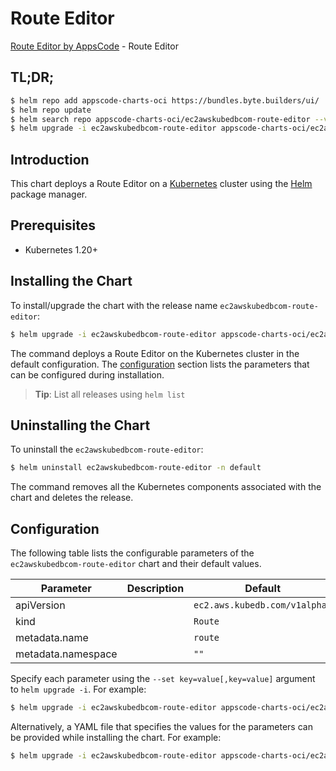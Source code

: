 # Route Editor

[Route Editor by AppsCode](https://appscode.com) - Route Editor

## TL;DR;

```bash
$ helm repo add appscode-charts-oci https://bundles.byte.builders/ui/
$ helm repo update
$ helm search repo appscode-charts-oci/ec2awskubedbcom-route-editor --version=v0.5.0
$ helm upgrade -i ec2awskubedbcom-route-editor appscode-charts-oci/ec2awskubedbcom-route-editor -n default --create-namespace --version=v0.5.0
```

## Introduction

This chart deploys a Route Editor on a [Kubernetes](http://kubernetes.io) cluster using the [Helm](https://helm.sh) package manager.

## Prerequisites

- Kubernetes 1.20+

## Installing the Chart

To install/upgrade the chart with the release name `ec2awskubedbcom-route-editor`:

```bash
$ helm upgrade -i ec2awskubedbcom-route-editor appscode-charts-oci/ec2awskubedbcom-route-editor -n default --create-namespace --version=v0.5.0
```

The command deploys a Route Editor on the Kubernetes cluster in the default configuration. The [configuration](#configuration) section lists the parameters that can be configured during installation.

> **Tip**: List all releases using `helm list`

## Uninstalling the Chart

To uninstall the `ec2awskubedbcom-route-editor`:

```bash
$ helm uninstall ec2awskubedbcom-route-editor -n default
```

The command removes all the Kubernetes components associated with the chart and deletes the release.

## Configuration

The following table lists the configurable parameters of the `ec2awskubedbcom-route-editor` chart and their default values.

|     Parameter      | Description |                 Default                  |
|--------------------|-------------|------------------------------------------|
| apiVersion         |             | <code>ec2.aws.kubedb.com/v1alpha1</code> |
| kind               |             | <code>Route</code>                       |
| metadata.name      |             | <code>route</code>                       |
| metadata.namespace |             | <code>""</code>                          |


Specify each parameter using the `--set key=value[,key=value]` argument to `helm upgrade -i`. For example:

```bash
$ helm upgrade -i ec2awskubedbcom-route-editor appscode-charts-oci/ec2awskubedbcom-route-editor -n default --create-namespace --version=v0.5.0 --set apiVersion=ec2.aws.kubedb.com/v1alpha1
```

Alternatively, a YAML file that specifies the values for the parameters can be provided while
installing the chart. For example:

```bash
$ helm upgrade -i ec2awskubedbcom-route-editor appscode-charts-oci/ec2awskubedbcom-route-editor -n default --create-namespace --version=v0.5.0 --values values.yaml
```
